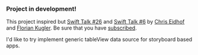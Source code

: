 ### Project in development!

This project inspired but [Swift Talk #26](https://talk.objc.io/episodes/S01E26-generic-table-view-controllers-part-2) and [Swift Talk #6](https://talk.objc.io/episodes/S01E06-generic-table-view-controllers) by [Chris Eidhof]() and [Florian Kugler](). Be sure that you have [subscribed](https://talk.objc.io/).

I'd like to try implement generic tableView data source for storyboard based apps.
